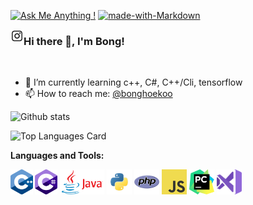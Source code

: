 [![Ask Me Anything !](https://img.shields.io/badge/Ask%20me-anything-1abc9c.svg)](https://github.com/gellston/gellston/issues)
[![made-with-Markdown](https://img.shields.io/badge/Made%20with-Markdown-1f425f.svg)](http://commonmark.org)


<a href="https://www.instagram.com/bonghoekoo/"> <img align="left" alt="BongHoe Koo | Instagram" width="21px" src="https://github.com/gellston/gellston/blob/main/Instagram_logo-512.png"/> </a> 


### Hi there 👋, I'm Bong! 
<br/>

- 🌱 I’m currently learning c++, C#, C++/Cli, tensorflow
- 📫 How to reach me: <a href="https://www.instagram.com/bonghoekoo/">@bonghoekoo</a> 

![Github stats](https://github-readme-stats.vercel.app/api?username=gellston&show_icons=true&count_private=true&layout=compact)

![Top Languages Card](https://github-readme-stats.vercel.app/api/top-langs/?username=gellston&layout=compact)




**Languages and Tools:**  

<code><img height="40" src="https://github.com/gellston/gellston/blob/main/1200px-ISO_C%2B%2B_Logo.svg.png"></code>
<code><img height="40" src="https://github.com/gellston/gellston/blob/main/c-sharp-c-logo-02F17714BA-seeklogo.com.png"></code>
<code><img height="40" src="https://github.com/gellston/gellston/blob/main/Java-logo.png"></code>
<code><img height="40" src="https://github.com/gellston/gellston/blob/main/python.png"></code>
<code><img height="40" src="https://github.com/gellston/gellston/blob/main/php.png"></code>
<code><img height="40" src="https://github.com/gellston/gellston/blob/main/javascript.png"></code>
<code><img height="40" src="https://github.com/gellston/gellston/blob/main/pycharm_logo_300x300.png"></code>
<code><img height="40" src="https://github.com/gellston/gellston/blob/main/vsplogo.png"></code>


